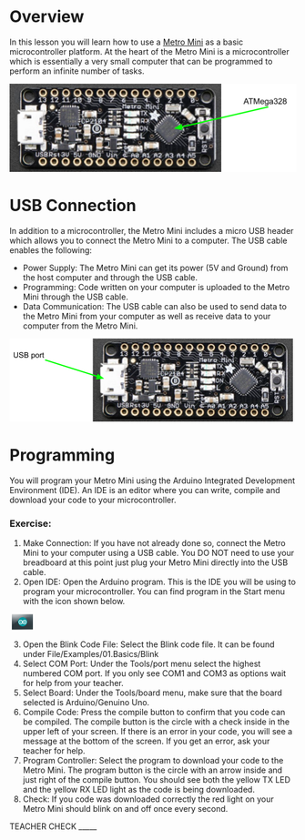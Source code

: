 # Overview

In this lesson you will learn how to use a [Metro Mini](https://www.google.com/url?q=https://www.adafruit.com/product/2590&sa=D&ust=1587613173853000) as a basic microcontroller platform. At the heart of the Metro Mini is a microcontroller which is essentially a very small computer that can be programmed to perform an infinite number of tasks.

![](images/image46.png)

# USB Connection

In addition to a microcontroller, the Metro Mini includes a micro USB header which allows you to connect the Metro Mini to a computer. The USB cable enables the following:

  - Power Supply: The Metro Mini can get its power (5V and Ground) from the host computer and through the USB cable.
  - Programming: Code written on your computer is uploaded to the Metro Mini through the USB cable.
  - Data Communication: The USB cable can also be used to send data to the Metro Mini from your computer as well as receive data to your computer from the Metro Mini.

![](images/image47.png)

# Programming

You will program your Metro Mini using the Arduino Integrated Development Environment (IDE). An IDE is an editor where you can write, compile and download your code to your microcontroller.

### Exercise:

1.  Make Connection: If you have not already done so, connect the Metro Mini to your computer using a USB cable. You DO NOT need to use your breadboard at this point just plug your Metro Mini directly into the USB cable.
2.  Open IDE: Open the Arduino program. This is the IDE you will be using to program your microcontroller. You can find program in the Start menu with the icon shown below.

 ![](images/image104.png)

3.  Open the Blink Code File: Select the Blink code file. It can be found under File/Examples/01.Basics/Blink
4.  Select COM Port: Under the Tools/port menu select the highest numbered COM port. If you only see COM1 and COM3 as options wait for help from your teacher.
5.  Select Board: Under the Tools/board menu, make sure that the board selected is Arduino/Genuino Uno.
6.  Compile Code: Press the compile button to confirm that you code can be compiled. The compile button is the circle with a check inside in the upper left of your screen. If there is an error in your code, you will see a message at the bottom of the screen. If you get an error, ask your teacher for help.
7.  Program Controller: Select the program to download your code to the Metro Mini. The program button is the circle with an arrow inside and just right of the compile button. You should see both the yellow TX LED and the yellow RX LED light as the code is being downloaded.
8.  Check: If you code was downloaded correctly the red light on your Metro Mini should blink on and off once every second.

TEACHER CHECK \_\_\_\_\_
